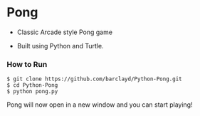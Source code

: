 # Pong

- Classic Arcade style Pong game

- Built using Python and Turtle.


### How to Run

````
$ git clone https://github.com/barclayd/Python-Pong.git
$ cd Python-Pong
$ python pong.py
````
Pong will now open in a new window and you can start playing!